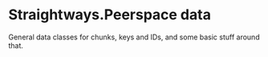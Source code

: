# Straightways.Peerspace data

General data classes for chunks, keys and IDs, and some basic stuff around that. 